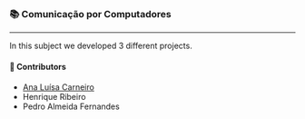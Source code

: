 ### :books: Comunicação por Computadores
***

In this subject we developed 3 different projects.

#### :handshake: Contributors 
- [Ana Luísa Carneiro](https://github.com/Analucar)
- Henrique Ribeiro
- Pedro Almeida Fernandes
